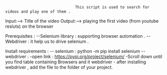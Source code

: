                                    This script is used to search for videos and play one of them .
                                   


Input:--> Title of the video
Output:--> playing the first video (from youtube resluts) on the browser 


Prerequisites :
   --Selenium library :  supporting browser automation .
   --Webdriver : it help us to drive  selenium .
   
   
Install requirements :
   -- selenium : python -m pip install selenium
   -- webdriver :
          -open link : https://pypi.org/project/selenium/
          -Scroll down until you find table containing Browsers and it webdriver 
          - after installing webdriver , add the file to the folder of your project.

                                   
